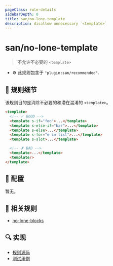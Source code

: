 ```yaml
---
pageClass: rule-details
sidebarDepth: 0
title: san/no-lone-template
description: disallow unnecessary `<template>`
---
```

# san/no-lone-template
> 不允许不必要的 `<template>`

- :gear: 此规则包含于 `"plugin:san/recommended"`.

## :book: 规则细节

该规则目的是消除不必要的和潜在混淆的 `<template>`。

<eslint-code-block :rules="{'san/no-lone-template': ['error']}">

```html
<template>
  <!-- ✓ GOOD -->
  <template s-if="foo">...</template>
  <template s-else-if="bar">...</template>
  <template s-else>...</template>
  <template s-for="e in list">...</template>
  <template s-slot>...</template>

  <!-- ✗ BAD -->
  <template>...</template>
  <template/>
</template>
```

</eslint-code-block>

## :wrench: 配置

暂无。

## :couple: 相关规则

- [no-lone-blocks]

[no-lone-blocks]: https://eslint.org/docs/rules/no-lone-blocks

## :mag: 实现

- [规则源码](https://github.com/ecomfe/eslint-plugin-san/blob/main/lib/rules/no-lone-template.js)
- [测试用例](https://github.com/ecomfe/eslint-plugin-san/tree/main/__tests__/lib/rules/no-lone-template.test.js)
